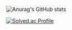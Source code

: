 ![Anurag's GitHub stats](https://github-readme-stats.vercel.app/api?username=lhh9799&show_icons=true&theme=vue)

[![Solved.ac Profile](http://mazassumnida.wtf/api/v2/generate_badge?boj=lhh9799)](https://solved.ac/lhh9799/)
